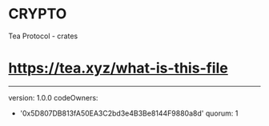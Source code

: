 # CRYPTO
Tea Protocol - crates
# https://tea.xyz/what-is-this-file
---
version: 1.0.0
codeOwners:
  - '0x5D807DB813fA50EA3C2bd3e4B3Be8144F9880a8d'
quorum: 1
